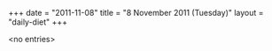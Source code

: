 +++
date = "2011-11-08"
title = "8 November 2011 (Tuesday)"
layout = "daily-diet"
+++

\<no entries\>